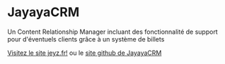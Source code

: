 JayayaCRM
=========

Un Content Relationship Manager incluant des fonctionnalité de support pour d'éventuels clients grâce à un système de billets

[Visitez le site jeyz.fr!](https://www.jeyz.fr) ou le [site github de JayayaCRM](http://jeremyvoisin.github.io/JayayaCRM/)
